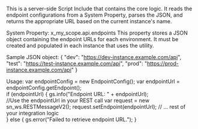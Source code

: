 This is a server-side Script Include that contains the core logic. It reads the endpoint configurations from a System Property, parses the JSON, and returns the appropriate URL based on the current instance's name.

System Property: x_my_scope.api.endpoints
This property stores a JSON object containing the endpoint URLs for each environment. It must be created and populated in each instance that uses the utility.

Sample JSON object:
{
  "dev": "https://dev-instance.example.com/api",
  "test": "https://test-instance.example.com/api",
  "prod": "https://prod-instance.example.com/api"
}

Usage:
var endpointConfig = new EndpointConfig();
var endpointUrl = endpointConfig.getEndpoint();    
if (endpointUrl) 
{
gs.info("Endpoint URL: " + endpointUrl);  
//Use the endpointUrl in your REST call
  var request = new sn_ws.RESTMessageV2();
  request.setEndpoint(endpointUrl);
// ... rest of your integration logic        
} else 
{
gs.error("Failed to retrieve endpoint URL.");
}
    
